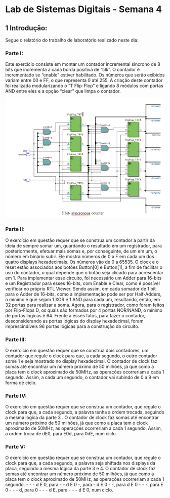 # Lab de Sistemas Digitais - Semana 4

## 1 Introdução:
Segue o relatório do trabalho de laboratório realizado neste dia:

### Parte I:
Este exercício consiste em montar um contador incremental síncrono de 8 bits que incrementa a cada borda positiva de “clk”. O contador é incrementado se “enable” estiver habilitado. Os números que serão exibidos variam entre 00 e FF, o que representa 0 até 255. A criação deste contador foi realizada modularizando o “T Flip-Flop” e ligando 8 módulos com portas AND entre eles e a opção “clear” que limpa o contador.

<img src="/img1-1.png">


### Parte II:
O exercício em questão requer que se construa um contador a partir da ideia de sempre somar um, guardando o resultado em um registrador, para posteriormente, efetuar mais somas e, por conseguinte, de um em um, o número em binário subir. Ele mostra números de 0 a F em cada um dos quatro displays hexadecimais. Os números vão de 0 a 65535. O clock e o reset estão associados aos botões Button[0] e Button[1], a fim de facilitar o uso do contador, o qual depende que o botão seja clicado para acrescentar em 1. Para implementar esse circuito, foi necessário um Adder para 16-bits e um  Registrador para esses 16-bits, com Enable e Clear, como é possível verificar no próprio RTL Viewer.  Sendo assim, em cada somador de 1 bit para o Adder de 16-bits, como a implementação pode ser por Half-Adders, o mínimo é que sejam 1 XOR e 1 AND para cada um, resultando, então, em 32 portas para realizar a soma. Agora, para o registrador, como foram feitos por Flip-Flops D, os quais são formados por 4 portas NOR/NAND, o mínimo de portas lógicas é 64. Frente a esses fatos, para fazer o contador, desconsiderando as portas lógicas do display hexadecimal, foram imprescindíveis 96 portas lógicas para a construção do circuito.

### Parte III:
O exercício em questão requer que se construa dois contadores, um contador que regule o clock para que, a cada segundo, o outro contador some 1 e seja mostrado no display hexadecimal. O contador de clock faz somas até encontrar um número próximo de 50 milhões, já que como a placa tem o clock aproximado de 50MHz, as operações ocorreriam a cada 1 segundo. Assim, a cada um segundo, o contador vai subindo de 0 a 9 em forma de ciclo.

### Parte IV:
O exercício em questão requer que se construa um contador, que regule o clock para que, a cada segundo, a palavra tenha a ordem trocada, seguindo a mesma lógica da parte 3 . O contador de clock faz somas até encontrar um número próximo de 50 milhões, já que como a placa tem o clock aproximado de 50MHz, as operações ocorreriam a cada 1 segundo. Assim, a ordem troca de dE0, para E0d, para 0dE, num ciclo.

### Parte V:
O exercício em questão requer que se construa um contador, que regule o clock para que, a cada segundo, a palavra seja shiftada nos displays da placa, seguindo a mesma lógica da parte 3 e 4. O contador de clock faz somas até encontrar um número próximo de 50 milhões, já que como a placa tem o clock aproximado de 50MHz, as operações ocorreriam a cada 1 segundo. - - - d E 0, para - - d E 0 -, para - d E 0 - -, para d E 0 - - -, para E 0 - - - d, para 0 - - - d E, para - - - d E 0, num ciclo.
